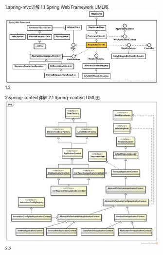 1.spring-mvc详解
    1.1 Spring Web Framework UML图.
    ![spring-mvc](src/main/webapps/pics/spring-mvc.png)    
    1.2   
    

2.spring-context详解 
    2.1  Spring-context UML图 
    ![spring-context](src/main/webapps/pics/spring-context-1.png)   
    2.2

